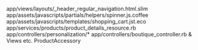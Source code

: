 app/views/layouts/_header_regular_navigation.html.slim
app/assets/javascripts/partials/helpers/spinner.js.coffee
app/assets/javascripts/templates/shopping_cart.jst.eco
app/services/products/product_details_resource.rb
app/controllers/personalization/*
app/controllers/boutique_controller.rb & Views etc.
ProductAccessory
